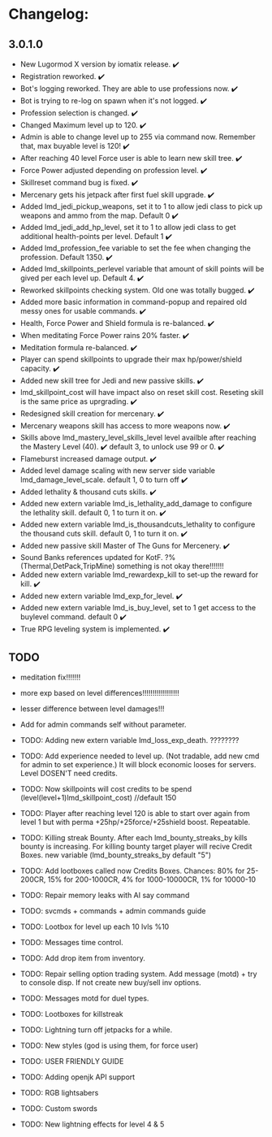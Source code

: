 # Changelog:

## 3.0.1.0
- New Lugormod X version by iomatix release. ✔️
- Registration reworked. ✔️
- Bot's logging reworked. They are able to use professions now. ✔️
- Bot is trying to re-log on spawn when it's not logged. ✔️
- Profession selection is changed. ✔️
- Changed Maximum level up to 120. ✔️
- Admin is able to change level up to 255 via command now. Remember that, max buyable level is 120! ✔️
- After reaching 40 level Force user is able to learn new skill tree. ✔️
- Force Power adjusted depending on profession level. ✔️
- Skillreset command bug is fixed. ✔️
- Mercenary gets his jetpack after first fuel skill upgrade. ✔️
- Added lmd_jedi_pickup_weapons, set it to 1 to allow jedi class to pick up weapons and ammo from the map. Default 0 ✔️
- Added lmd_jedi_add_hp_level, set it to 1 to allow jedi class to get additional health-points per level. Default 1 ✔️
- Added lmd_profession_fee variable to set the fee when changing the profession. Default 1350. ✔️
- Added lmd_skillpoints_perlevel variable that amount of skill points will be gived per each level up. Default 4. ✔️
- Reworked skillpoints checking system. Old one was totally bugged. ✔️
- Added more basic information in command-popup and repaired old messy ones for usable commands. ✔️
- Health, Force Power and Shield formula is re-balanced. ✔️
- When meditating Force Power rains 20% faster.  ✔️
- Meditation formula re-balanced.  ✔️
- Player can spend skillpoints to upgrade their max hp/power/shield capacity. ✔️
- Added new skill tree for Jedi and new passive skills. ✔️
- lmd_skillpoint_cost will have impact also on reset skill cost. Reseting skill is the same price as uprgrading. ✔️
- Redesigned skill creation for mercenary. ✔️
- Mercenary weapons skill has access to more weapons now. ✔️
- Skills above lmd_mastery_level_skills_level level availble after reaching the Mastery Level (40). ✔️ default 3, to unlock use 99 or 0. ✔️
- Flameburst increased damage output. ✔️ 
- Added level damage scaling with new server side variable lmd_damage_level_scale. default 1, 0 to turn off ✔️ 
- Added lethality & thousand cuts skills. ✔️ 
- Added new extern variable lmd_is_lethality_add_damage to configure the lethality skill. default 0, 1 to turn it on. ✔️ 
- Added new extern variable lmd_is_thousandcuts_lethality to configure the thousand cuts skill. default 0, 1 to turn it on. ✔️ 
- Added new passive skill Master of The Guns for Mercenery. ✔️ 
- Sound Banks references updated for KotF. ?% (Thermal,DetPack,TripMine) something is not okay there!!!!!!!
- Added new extern variable lmd_rewardexp_kill to set-up the reward for kill. ✔️ 
- Added new extern variable lmd_exp_for_level. ✔️ 
- Added new extern variable lmd_is_buy_level, set to 1 get access to the buylevel command. default 0 ✔️ 
- True RPG leveling system is implemented. ✔️ 

## TODO
- meditation fix!!!!!!!
- more exp based on level differences!!!!!!!!!!!!!!!!!!
- lesser difference between level damages!!!
- Add for admin commands self without parameter.
- TODO: Adding new extern variable lmd_loss_exp_death. ????????
- TODO: Add experience needed to level up. (Not tradable, add new cmd for admin to set experience.) It will block economic looses for servers. Level DOSEN'T need credits.

- TODO: Now skillpoints will cost credits to be spend (level(level+1)lmd_skillpoint_cost)  //default 150


- TODO: Player after reaching level 120 is able to start over again from level 1 but with perma +25hp/+25force/+25shield boost. Repeatable. 
- TODO: Killing streak Bounty. After each lmd_bounty_streaks_by kills bounty is increasing. For killing bounty target player will recive Credit Boxes. new variable (lmd_bounty_streaks_by default "5")
- TODO: Add lootboxes called now Credits Boxes. Chances: 80% for 25-200CR, 15% for 200-1000CR, 4% for 1000-10000CR, 1% for 10000-10
- TODO: Repair memory leaks with AI say command

- TODO: svcmds + commands + admin commands guide

- TODO: Lootbox for level up each 10 lvls %10
- TODO: Messages time control.
- TODO: Add drop item from inventory.
- TODO: Repair selling option trading system. Add message (motd) + try to console disp. If not create new buy/sell inv options.
- TODO: Messages motd for duel types.
- TODO: Lootboxes for killstreak

- TODO: Lightning turn off jetpacks for a while. 

- TODO: New styles (god is using them, for force user)

- TODO: USER FRIENDLY GUIDE
- TODO: Adding openjk API support
- TODO: RGB lightsabers
- TODO: Custom swords
- TODO: New lightning effects for level 4 & 5
